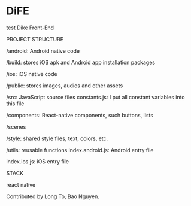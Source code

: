 # DiFE
test
Dike Front-End

PROJECT STRUCTURE

/android: Android native code

/build: stores iOS apk and Android app installation packages

/ios: iOS native code

/public: stores images, audios and other assets

/src: JavaScript source files
  constants.js: I put all constant variables into this file

  /components: React-native components, such buttons, lists

  /scenes

  /style: shared style files, text, colors, etc.

  /utils: reusable functions
index.android.js: Android entry file

index.ios.js: iOS entry file

STACK

  react native

Contributed by Long To, Bao Nguyen.
